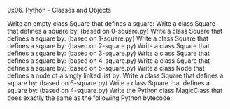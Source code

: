 0x06. Python - Classes and Objects

Write an empty class Square that defines a square:
Write a class Square that defines a square by: (based on 0-square.py)
Write a class Square that defines a square by: (based on 1-square.py)
Write a class Square that defines a square by: (based on 2-square.py)
Write a class Square that defines a square by: (based on 3-square.py)
Write a class Square that defines a square by: (based on 4-square.py)
Write a class Square that defines a square by: (based on 5-square.py)
Write a class Node that defines a node of a singly linked list by:
Write a class Square that defines a square by: (based on 6-square.py)
Write a class Square that defines a square by: (based on 4-square.py)
Write the Python class MagicClass that does exactly the same as the following Python bytecode:
